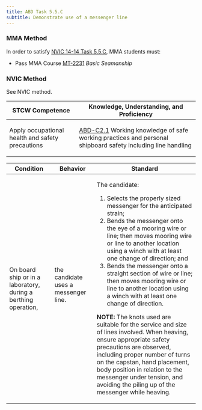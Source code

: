 ```yaml
---
title: ABD Task 5.5.C 
subtitle: Demonstrate use of a messenger line
---
```



### MMA Method

In order to satisfy  [NVIC 14-14  Task  5.5.C](/stcw23/assets/images/nvic-14-14.pdf), MMA students must:

* Pass MMA Course  [MT-2231](MT-2231) *Basic Seamanship*


### NVIC Method

<a onclick="togglevisibility('nvic_methods')" >See NVIC method.</a>

<div id='nvic_methods' class='hide'>

<table>
<thead>
<tr>
<th class='forty'> STCW Competence </th>
<th class='sixty'> Knowledge, Understanding, and Proficiency </th>
</tr>
</thead>




<tbody>
<tr><td markdown='1'>

Apply occupational health and safety precautions

</td><td markdown='1'>

[ABD-C2.1](../../tables/25.html#ABD-C2.1) Working knowledge of safe working practices and personal shipboard safety including line handling

</td></tr>


</tbody>
</table>


<table>
<thead>
<tr><th class='twenty'>  Condition </th><th class='twenty'> Behavior </th><th  class='sixty'>Standard </th></tr>
</thead>
<tbody >



<tr><td markdown='1'>

On board ship or in a laboratory, during a berthing operation,

</td><td markdown='1'>

the candidate uses a messenger line.

<br>

<div class="tooltip">
<span class="tooltiptext">
</span>
</div>


</td><td markdown='1'>

The candidate:

1. Selects the properly sized messenger for the anticipated strain;
2. Bends the messenger onto the eye of a mooring wire or line; then moves mooring wire or line to another location using a winch with at least one change of direction; and
3. Bends the messenger onto a straight section of wire or line; then moves mooring wire or line to another location using a winch with at least one change of direction. 

**NOTE:** The knots used are suitable for the service and size of lines involved. When heaving, ensure appropriate safety precautions are observed, including proper number of turns on the capstan, hand placement, body position in relation to the messenger under tension, and avoiding the piling up of the messenger while heaving. 

</td></tr>
</tbody>
</table>
</div>
